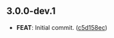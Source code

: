 ## 3.0.0-dev.1

 - **FEAT**: Initial commit. ([c5d158ec](https://github.com/mathrunet/flutter_masamune/commit/c5d158ecd74b506abf75ffd3a73994eedd3d76b8))

